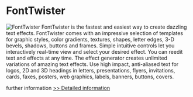 # FontTwister
![FontTwister](https://mycommerce.akamaized.net/api/pimages/P103107/BIG/103107.GIF)
FontTwister is the fastest and easiest way to create dazzling text effects.
FontTwister comes with an impressive selection of templates for graphic styles, color gradients, textures, shapes, letter edges, 3-D bevels, shadows, buttons and frames.
Simple intuitive controls let you interactively real-time view and select your desired effect.
You can reedit text and effects at any time.
The effect generator creates unlimited variations of amazing text effects.
Use high impact, anti-aliased text for logos, 2D and 3D headings in letters, presentations, flyers, invitations, cards, faxes, posters, web graphics, labels, banners, buttons, covers.

further information
[>> Detailed information](https://secure.shareit.com/shareit/product.html?productid=103107&affiliateid=200057808)